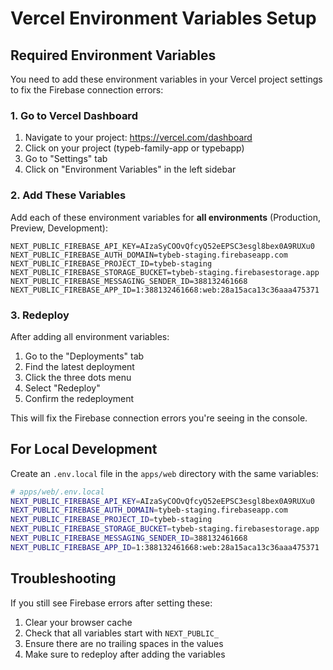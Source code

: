 # Vercel Environment Variables Setup

## Required Environment Variables

You need to add these environment variables in your Vercel project settings to fix the Firebase connection errors:

### 1. Go to Vercel Dashboard
1. Navigate to your project: https://vercel.com/dashboard
2. Click on your project (typeb-family-app or typebapp)
3. Go to "Settings" tab
4. Click on "Environment Variables" in the left sidebar

### 2. Add These Variables

Add each of these environment variables for **all environments** (Production, Preview, Development):

```
NEXT_PUBLIC_FIREBASE_API_KEY=AIzaSyCOOvQfcyQ52eEPSC3esgl8bex0A9RUXu0
NEXT_PUBLIC_FIREBASE_AUTH_DOMAIN=tybeb-staging.firebaseapp.com
NEXT_PUBLIC_FIREBASE_PROJECT_ID=tybeb-staging
NEXT_PUBLIC_FIREBASE_STORAGE_BUCKET=tybeb-staging.firebasestorage.app
NEXT_PUBLIC_FIREBASE_MESSAGING_SENDER_ID=388132461668
NEXT_PUBLIC_FIREBASE_APP_ID=1:388132461668:web:28a15aca13c36aaa475371
```

### 3. Redeploy

After adding all environment variables:
1. Go to the "Deployments" tab
2. Find the latest deployment
3. Click the three dots menu
4. Select "Redeploy"
5. Confirm the redeployment

This will fix the Firebase connection errors you're seeing in the console.

## For Local Development

Create an `.env.local` file in the `apps/web` directory with the same variables:

```bash
# apps/web/.env.local
NEXT_PUBLIC_FIREBASE_API_KEY=AIzaSyCOOvQfcyQ52eEPSC3esgl8bex0A9RUXu0
NEXT_PUBLIC_FIREBASE_AUTH_DOMAIN=tybeb-staging.firebaseapp.com
NEXT_PUBLIC_FIREBASE_PROJECT_ID=tybeb-staging
NEXT_PUBLIC_FIREBASE_STORAGE_BUCKET=tybeb-staging.firebasestorage.app
NEXT_PUBLIC_FIREBASE_MESSAGING_SENDER_ID=388132461668
NEXT_PUBLIC_FIREBASE_APP_ID=1:388132461668:web:28a15aca13c36aaa475371
```

## Troubleshooting

If you still see Firebase errors after setting these:
1. Clear your browser cache
2. Check that all variables start with `NEXT_PUBLIC_`
3. Ensure there are no trailing spaces in the values
4. Make sure to redeploy after adding the variables
